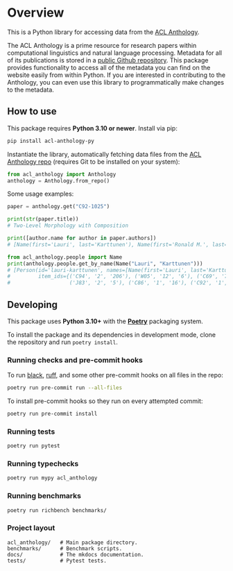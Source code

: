 # Overview

This is a Python library for accessing data from the [ACL
Anthology](https://aclanthology.org/).

The ACL Anthology is a prime resource for research papers within computational
linguistics and natural language processing.  Metadata for all of its
publications is stored in a [public Github
repository](https://github.com/acl-org/acl-anthology).  This package provides
functionality to access all of the metadata you can find on the website easily
from within Python.  If you are interested in contributing to the Anthology, you
can even use this library to programmatically make changes to the metadata.

## How to use

This package requires **Python 3.10 or newer**. Install via pip:

```bash
pip install acl-anthology-py
```

Instantiate the library, automatically fetching data files from the [ACL
Anthology repo](https://github.com/acl-org/acl-anthology) (requires Git to be
installed on your system):

```python
from acl_anthology import Anthology
anthology = Anthology.from_repo()
```

Some usage examples:

```python
paper = anthology.get("C92-1025")

print(str(paper.title))
# Two-Level Morphology with Composition

print([author.name for author in paper.authors])
# [Name(first='Lauri', last='Karttunen'), Name(first='Ronald M.', last='Kaplan'), Name(first='Annie', last='Zaenen')]

from acl_anthology.people import Name
print(anthology.people.get_by_name(Name("Lauri", "Karttunen")))
# [Person(id='lauri-karttunen', names=[Name(first='Lauri', last='Karttunen')],
#         item_ids={('C94', '2', '206'), ('W05', '12', '6'), ('C69', '70', '1'),
#                   ('J83', '2', '5'), ('C86', '1', '16'), ('C92', '1', '25'), ...})]
```

## Developing

This package uses **Python 3.10+** with the
[**Poetry**](https://python-poetry.org/) packaging system.

To install the package and its dependencies in development mode, clone the
repository and run `poetry install`.

### Running checks and pre-commit hooks

To run [black](https://github.com/psf/black),
[ruff](https://github.com/charliermarsh/ruff), and some other pre-commit hooks
on all files in the repo:

```bash
poetry run pre-commit run --all-files
```

To install pre-commit hooks so they run on every attempted commit:

```bash
poetry run pre-commit install
```

### Running tests

```bash
poetry run pytest
```

### Running typechecks

```bash
poetry run mypy acl_anthology
```

### Running benchmarks

```bash
poetry run richbench benchmarks/
```

### Project layout

    acl_anthology/   # Main package directory.
    benchmarks/      # Benchmark scripts.
    docs/            # The mkdocs documentation.
    tests/           # Pytest tests.
